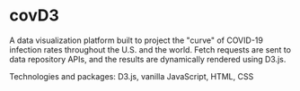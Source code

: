 # covD3
 A data visualization platform built to project the "curve" of COVID-19 infection rates throughout the U.S. and the world. Fetch requests are sent to data repository APIs, and the results are dynamically rendered using D3.js.

Technologies and packages: D3.js, vanilla JavaScript, HTML, CSS
